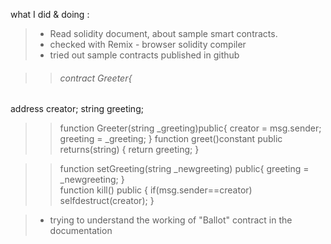 ﻿what I did & doing :

> - Read solidity document, about sample smart contracts.
> - checked with Remix - browser solidity compiler
> - tried out sample contracts published in github

>>###### contract Greeter{
   address creator;
   string greeting;
   
   >>function Greeter(string _greeting)public{
       creator = msg.sender;
        greeting = _greeting;
    }
>> function greet()constant public returns(string) 
{
        return greeting;
}

>>function setGreeting(string _newgreeting) public{
    greeting = _newgreeting;
}    
function kill() public
{
    if(msg.sender==creator) 
    selfdestruct(creator); 
}
  
> - trying to understand the working of "Ballot" contract in the documentation
